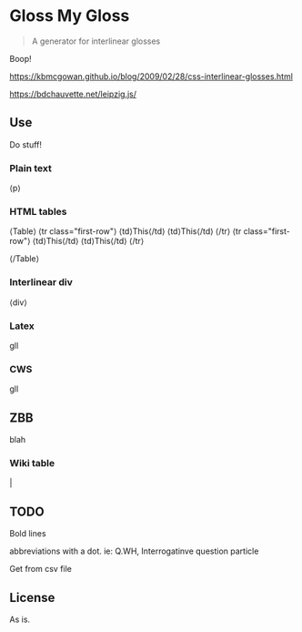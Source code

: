 # Gloss My Gloss

> A generator for interlinear glosses

Boop!

https://kbmcgowan.github.io/blog/2009/02/28/css-interlinear-glosses.html

https://bdchauvette.net/leipzig.js/

## Use

Do stuff!

### Plain text

⟨p⟩

### HTML tables

⟨Table⟩
⟨tr class="first-row"⟩ ⟨td⟩This⟨/td⟩ ⟨td⟩This⟨/td⟩ ⟨/tr⟩
⟨tr class="first-row"⟩ ⟨td⟩This⟨/td⟩ ⟨td⟩This⟨/td⟩ ⟨/tr⟩

⟨/Table⟩

### Interlinear div

⟨div⟩

### Latex

gll

### CWS

gll

## ZBB

blah

### Wiki table

|

## TODO

Bold lines

abbreviations with a dot. ie: Q.WH, Interrogatinve question particle

Get from csv file

## License

As is.
